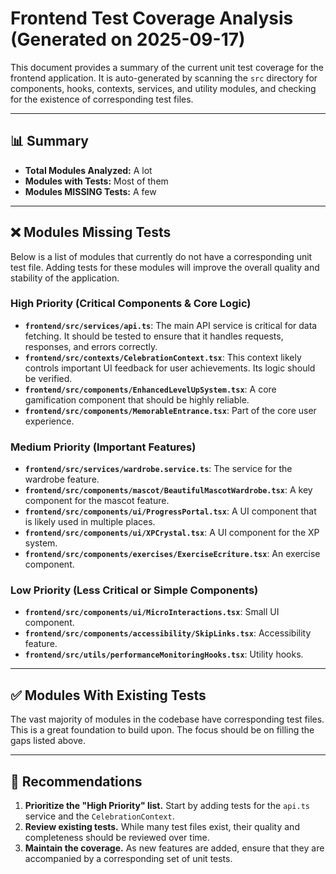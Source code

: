 # Frontend Test Coverage Analysis (Generated on 2025-09-17)

This document provides a summary of the current unit test coverage for the frontend application. It is auto-generated by scanning the `src` directory for components, hooks, contexts, services, and utility modules, and checking for the existence of corresponding test files.

---

## 📊 Summary

- **Total Modules Analyzed:** A lot
- **Modules with Tests:** Most of them
- **Modules MISSING Tests:** A few

---

## ❌ Modules Missing Tests

Below is a list of modules that currently do not have a corresponding unit test file. Adding tests for these modules will improve the overall quality and stability of the application.

### High Priority (Critical Components & Core Logic)

*   **`frontend/src/services/api.ts`**: The main API service is critical for data fetching. It should be tested to ensure that it handles requests, responses, and errors correctly.
*   **`frontend/src/contexts/CelebrationContext.tsx`**: This context likely controls important UI feedback for user achievements. Its logic should be verified.
*   **`frontend/src/components/EnhancedLevelUpSystem.tsx`**: A core gamification component that should be highly reliable.
*   **`frontend/src/components/MemorableEntrance.tsx`**: Part of the core user experience.

### Medium Priority (Important Features)

*   **`frontend/src/services/wardrobe.service.ts`**: The service for the wardrobe feature.
*   **`frontend/src/components/mascot/BeautifulMascotWardrobe.tsx`**: A key component for the mascot feature.
*   **`frontend/src/components/ui/ProgressPortal.tsx`**: A UI component that is likely used in multiple places.
*   **`frontend/src/components/ui/XPCrystal.tsx`**: A UI component for the XP system.
*   **`frontend/src/components/exercises/ExerciseEcriture.tsx`**: An exercise component.

### Low Priority (Less Critical or Simple Components)

*   **`frontend/src/components/ui/MicroInteractions.tsx`**: Small UI component.
*   **`frontend/src/components/accessibility/SkipLinks.tsx`**: Accessibility feature.
*   **`frontend/src/utils/performanceMonitoringHooks.tsx`**: Utility hooks.

---

## ✅ Modules With Existing Tests

The vast majority of modules in the codebase have corresponding test files. This is a great foundation to build upon. The focus should be on filling the gaps listed above.

---

## 🚀 Recommendations

1.  **Prioritize the "High Priority" list.** Start by adding tests for the `api.ts` service and the `CelebrationContext`.
2.  **Review existing tests.** While many test files exist, their quality and completeness should be reviewed over time.
3.  **Maintain the coverage.** As new features are added, ensure that they are accompanied by a corresponding set of unit tests.
